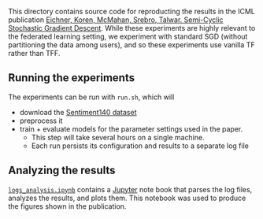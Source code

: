 This directory contains source code for reproducting the results in the ICML
publication
[Eichner, Koren, McMahan, Srebro, Talwar. Semi-Cyclic Stochastic Gradient Descent](https://arxiv.org/abs/1904.10120).
While these experiments are highly relevant to the federated learning setting,
we experiment with standard SGD (without partitioning the data among users),
and so these experiments use vanilla TF rather than TFF.

## Running the experiments

The experiments can be run with `run.sh`, which will

* download the [Sentiment140 dataset](http://help.sentiment140.com/for-students)
* preprocess it
* train + evaluate models for the parameter settings used in the paper.
  * This step will take several hours on a single machine.
  * Each run persists its configuration and results to a separate log file


## Analyzing the results

[`logs_analysis.ipynb`](logs_analysis.ipynb) contains a
[Jupyter](https://jupyter.org/index.html) note book that parses the log files,
analyzes the results, and plots them. This notebook was used to produce the
figures shown in the publication.
